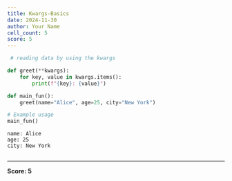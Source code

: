 ```yaml
---
title: Kwargs-Basics
date: 2024-11-30
author: Your Name
cell_count: 5
score: 5
---
```


```python
 # reading data by using the kwargs
```


```python
def greet(**kwargs):
    for key, value in kwargs.items():
        print(f"{key}: {value}")
```


```python
def main_fun():
    greet(name="Alice", age=25, city="New York")
```


```python
# Example usage
main_fun()
```

    name: Alice
    age: 25
    city: New York



```python

```


---
**Score: 5**
